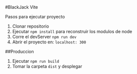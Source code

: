 #BlackJack Vite

Pasos para ejecutar proyecto

1. Clonar repositorio
2. Ejecutar ```npm install``` para reconstruir los modulos de node
3. Corre el devServer ```npm run dev```
4. Abrir el proyecto en: ```localhost: 300```

##Produccion

1. Ejecutar ```npm run build```
2. Tomar la carpeta ```dist``` y desplegar